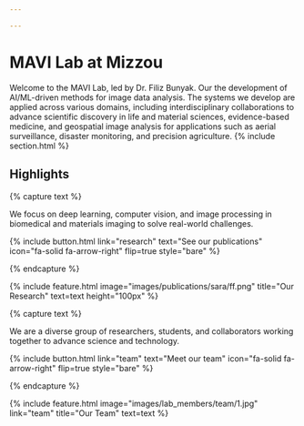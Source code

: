 ```yaml
---

---
```


# MAVI Lab at Mizzou

Welcome to the MAVI Lab, led by Dr. Filiz Bunyak. Our the development of AI/ML-driven methods for image data analysis. The systems we develop are applied across various domains, including interdisciplinary collaborations to advance scientific discovery in life and material sciences, evidence-based medicine, and geospatial image analysis for applications such as aerial surveillance, disaster monitoring, and precision agriculture.
{% include section.html %}



## Highlights

{% capture text %}

We focus on deep learning, computer vision, and image processing in biomedical and materials imaging to solve real-world challenges.

{%
  include button.html
  link="research"
  text="See our publications"
  icon="fa-solid fa-arrow-right"
  flip=true
  style="bare"
%}

{% endcapture %}

{%
  include feature.html
  image="images/publications/sara/ff.png"
  title="Our Research"
  text=text
  height="100px"
%}

<!-- {% capture text %}

Our projects apply deep learning and computer vision techniques to biomedical image analysis and materials characterization.
{%
  include button.html
  link="projects"
  text="Browse our projects"
  icon="fa-solid fa-arrow-right"
  flip=true
  style="bare"
%}

{% endcapture %}

{%
  include feature.html
  image="images/photo.jpg"
  link="projects"
  title="Our Projects"
  flip=true
  style="bare"
  text=text
%} -->

{% capture text %}

We are a diverse group of researchers, students, and collaborators working together to advance science and technology.

{%
  include button.html
  link="team"
  text="Meet our team"
  icon="fa-solid fa-arrow-right"
  flip=true
  style="bare"
%}

{% endcapture %}

{%
  include feature.html
  image="images/lab_members/team/1.jpg"
  link="team"
  title="Our Team"
  text=text
%}



<!-- ### basic settings

# site properties and page defaults -->
